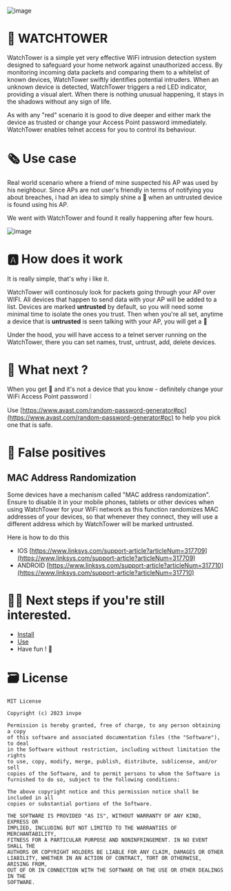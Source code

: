 ![image](https://github.com/invpe/ESPWatchTower/assets/106522950/1ce50f55-5bde-4de7-a26e-021e15043a4b)

# 🗼 WATCHTOWER

WatchTower is a simple yet very effective WiFi intrusion detection system designed to safeguard your home network against unauthorized access. 
By monitoring incoming data packets and comparing them to a whitelist of known devices, WatchTower swiftly identifies potential intruders. 
When an unknown device is detected, WatchTower triggers a red LED indicator, providing a visual alert. When there is nothing unusual happening, it stays in the shadows
without any sign of life. 

As with any "red" scenario it is good to dive deeper and either mark the device as trusted or change your Access Point password immediately.
WatchTower enables telnet access for you to control its behaviour. 


# 🗞️ Use case

Real world scenario where a friend of mine suspected his AP was used by his neighbour.
Since APs are not user's friendly in terms of notifying you about breaches, i had an idea to simply shine a 🔴 
when an untrusted device is found using his AP.

We went with WatchTower and found it really happening after few hours.

![image](https://github.com/invpe/ESPWatchTower/assets/106522950/265d9c85-8e52-4a30-97bf-c01fe82795b2)


# 🅰️ How does it work

It is really simple, that's why i like it.

WatchTower will continosuly look for packets going through your AP over WIFI.
All devices that happen to send data with your AP will be added to a list.
Devices are marked **untrusted** by default, so you will need some minimal time to isolate the ones you trust.
Then when you're all set, anytime a device that is **untrusted** is seen talking with your AP, you will get a 🔴 

Under the hood, you will have access to a telnet server running on the WatchTower,
there you can set names, trust, untrust, add, delete devices.


# 🔴 What next ?

When you get 🔴 and it's not a device that you know - definitely change your WiFi Access Point password ❕

Use [https://www.avast.com/random-password-generator#pc](https://www.avast.com/random-password-generator#pc) to help you pick one that is safe.


# 📱 False positives

## MAC Address Randomization
Some devices have a mechanism called "MAC address randomization".
Ensure to disable it in your mobile phones, tablets or other devices when using WatchTower for your WiFi network as this function randomizes MAC addresses of your devices,
so that whenever they connect, they will use a different address which by WatchTower will be marked untrusted.

Here is how to do this 
- IOS [https://www.linksys.com/support-article?articleNum=317709](https://www.linksys.com/support-article?articleNum=317709) 
- ANDROID [https://www.linksys.com/support-article?articleNum=317710](https://www.linksys.com/support-article?articleNum=317710)

# 🚶‍♂️ Next steps if you're still interested.

- [Install](https://github.com/invpe/ESPWatchTower/blob/main/install_manual.md)
- [Use](https://github.com/invpe/ESPWatchTower/blob/main/usage_manual.md)
- Have fun ! 🙂

# 🗃️ License
```
MIT License

Copyright (c) 2023 invpe

Permission is hereby granted, free of charge, to any person obtaining a copy
of this software and associated documentation files (the "Software"), to deal
in the Software without restriction, including without limitation the rights
to use, copy, modify, merge, publish, distribute, sublicense, and/or sell
copies of the Software, and to permit persons to whom the Software is
furnished to do so, subject to the following conditions:

The above copyright notice and this permission notice shall be included in all
copies or substantial portions of the Software.

THE SOFTWARE IS PROVIDED "AS IS", WITHOUT WARRANTY OF ANY KIND, EXPRESS OR
IMPLIED, INCLUDING BUT NOT LIMITED TO THE WARRANTIES OF MERCHANTABILITY,
FITNESS FOR A PARTICULAR PURPOSE AND NONINFRINGEMENT. IN NO EVENT SHALL THE
AUTHORS OR COPYRIGHT HOLDERS BE LIABLE FOR ANY CLAIM, DAMAGES OR OTHER
LIABILITY, WHETHER IN AN ACTION OF CONTRACT, TORT OR OTHERWISE, ARISING FROM,
OUT OF OR IN CONNECTION WITH THE SOFTWARE OR THE USE OR OTHER DEALINGS IN THE
SOFTWARE.
```
 

